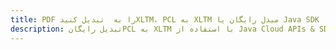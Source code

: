 ---title: PDF را به  تبدیل کنیدXLTM، PCL به XLTM مبدل رایگان یا Java SDKdescription: تبدیل رایگانPCL به XLTM با استفاده از Java Cloud APIs & SDK همچنین اسناد PDF را در Cloud ایجاد، ویرایش و رندر کنید.---